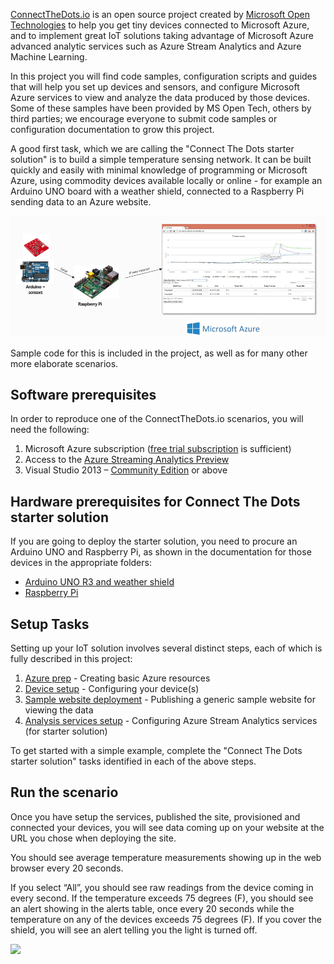[ConnectTheDots.io](http://connectthedots.io) is an open source project created by <a href="http://msopentech.com">Microsoft Open Technologies</a> to help you get tiny devices connected to Microsoft Azure, and to implement great IoT solutions taking advantage of Microsoft Azure advanced analytic services such as Azure Stream Analytics and Azure Machine Learning. 

In this project you will find code samples, configuration scripts and guides that will help you set up devices and sensors, and configure Microsoft Azure services to view and analyze the data produced by those devices. Some of these samples have been provided by MS Open Tech, others by third parties; we encourage everyone to submit code samples or configuration documentation to grow this project.

A good first task, which we are calling the "Connect The Dots starter solution" is to build a simple temperature sensing network. It can be built quickly and easily with minimal knowledge of programming or Microsoft Azure, using commodity devices available locally or online - for example an Arduino UNO board with a weather shield, connected to a Raspberry Pi sending data to an Azure website. 


![](Arduino-Pi-IoT.png)


Sample code for this is included in the project, as well as for many other more elaborate scenarios.

## Software prerequisites ##
In order to reproduce one of the ConnectTheDots.io scenarios, you will need the following:

1. Microsoft Azure subscription ([free trial subscription](http://azure.microsoft.com/en-us/pricing/free-trial/) is sufficient)
2. Access to the [Azure Streaming Analytics Preview](https://account.windowsazure.com/PreviewFeatures)
3. Visual Studio 2013 – [Community Edition](http://www.visualstudio.com/downloads/download-visual-studio-vs) or above

## Hardware prerequisites for Connect The Dots starter solution ##
If you are going to deploy the starter solution, you need to procure an Arduino UNO and Raspberry Pi, as shown in the documentation for those devices in the appropriate folders:

- [Arduino UNO R3 and weather shield](Devices/GatewayConnectedDevices/Arduino/Weather/WeatherShieldJson/Hardware.md)
- [Raspberry Pi](Devices/Gateways/RaspberryPi/Hardware.md)


## Setup Tasks ##
Setting up your IoT solution involves several distinct steps, each of which is fully described in this project:


1. [Azure prep](Azure/AzurePrep/AzurePrep.md) - Creating basic Azure resources
2. [Device setup](Devices/DeviceSetup.md) - Configuring your device(s)
3. [Sample website deployment](Azure/WebSite/WebsitePublish.md) - Publishing a generic sample website for viewing the data
4. [Analysis services setup](Azure/StreamAnalyticsQueries/SA_setup.md) - Configuring Azure Stream Analytics services (for starter solution)
  
To get started with a simple example, complete the "Connect The Dots starter solution" tasks identified in each of the above steps.

## Run the scenario ##

Once you have setup the services, published the site, provisioned and connected your devices, you will see data coming up on your website at the URL you chose when deploying the site.

You should see average temperature measurements showing up in the web browser every 20 seconds.

If you select “All”, you should see raw readings from the device coming in every second.
If the temperature exceeds 75 degrees (F), you should see an alert showing in the alerts table, once every 20 seconds while the temperature on any of the devices exceeds 75 degrees (F).
If you cover the shield, you will see an alert telling you the light is turned off.

![](https://github.com/MSOpenTech/connectthedots/blob/master/Wiki/Images/WebSiteCapture.png)
